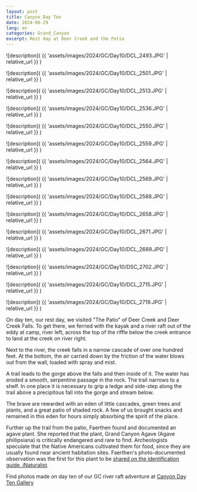 ```yaml
---
layout: post
title: Canyon Day Ten
date: 2024-06-29
lang: en
categories: Grand_Canyon
excerpt: Rest day at Deer Creek and the Patio
---
```


![description](
  {{ 'assets/images/2024/GC/Day10/DCL_2493.JPG' | relative_url }}
)

![description](
  {{ 'assets/images/2024/GC/Day10/DCL_2501.JPG' | relative_url }}
)

![description](
  {{ 'assets/images/2024/GC/Day10/DCL_2513.JPG' | relative_url }}
)

![description](
  {{ 'assets/images/2024/GC/Day10/DCL_2536.JPG' | relative_url }}
)

![description](
  {{ 'assets/images/2024/GC/Day10/DCL_2550.JPG' | relative_url }}
)

![description](
  {{ 'assets/images/2024/GC/Day10/DCL_2559.JPG' | relative_url }}
)

![description](
  {{ 'assets/images/2024/GC/Day10/DCL_2564.JPG' | relative_url }}
)

![description](
  {{ 'assets/images/2024/GC/Day10/DCL_2569.JPG' | relative_url }}
)

![description](
  {{ 'assets/images/2024/GC/Day10/DCL_2588.JPG' | relative_url }}
)

![description](
  {{ 'assets/images/2024/GC/Day10/DCL_2658.JPG' | relative_url }}
)

![description](
  {{ 'assets/images/2024/GC/Day10/DCL_2671.JPG' | relative_url }}
)

![description](
  {{ 'assets/images/2024/GC/Day10/DCL_2689.JPG' | relative_url }}
)

![description](
  {{ 'assets/images/2024/GC/Day10/DSC_2702.JPG' | relative_url }}
)

![description](
  {{ 'assets/images/2024/GC/Day10/DCL_2715.JPG' | relative_url }}
)

![description](
  {{ 'assets/images/2024/GC/Day10/DCL_2719.JPG' | relative_url }}
)

On day ten, our rest day, we visited "The Patio" of Deer Creek and Deer Creek
Falls.  To get there, we ferried with the kayak and a river raft out of the
eddy at camp, river left, across the top of the riffle below the creek entrance
to land at the creek on river right.

Next to the river, the creek falls in a narrow cascade of over one hundred
feet. At the bottom, the air carried down by the friction of the water
blows out from the wall, loaded with spray and mist.

A trail leads to the gorge above the falls and then inside of it. The water
has eroded a smooth, serpentine passage in the rock. The trail narrows to
a shelf. In one place it is necessary to grip a ledge and side-step along
the trail above a precipitous fall into the gorge and stream below.

The brave are rewarded with an eden of little cascades, green trees and
plants, and a great patio of shaded rock. A few of us brought snacks and
remained in this eden for hours simply absorbing the spirit of the place.

Further up the trail from the patio, Faerthen found and documented an agave
plant. She reported that the plant, Grand Canyon Agave (Agave phillipsiana) is
critically endangered and rare to find.  Archeologists speculate that the
Native Americans cultivated them for food, since they are usually found near
ancient habitation sites.  Faerthen's photo-documented observation was the
first for this plant to be [shared on the identification guide,
iNaturalist][inat].

[inat]: https://www.inaturalist.org/observations/227414991

Find photos made on day ten of our GC river raft adventure at
[Canyon Day Ten Gallery](
  https://wbreeze.com/photo/gallery/20240620GC/Day10/index.html
)

